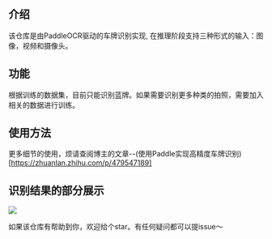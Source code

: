 ## 介绍
该仓库是由PaddleOCR驱动的车牌识别实现, 在推理阶段支持三种形式的输入：图像，视频和摄像头。
## 功能
根据训练的数据集，目前只能识别蓝牌。如果需要识别更多种类的拍照，需要加入相关的数据进行训练。

## 使用方法
更多细节的使用，烦请查阅博主的文章--(使用Paddle实现高精度车牌识别)[https://zhuanlan.zhihu.com/p/479547189]

## 识别结果的部分展示
![](https://pic2.zhimg.com/80/v2-e654e69df5254608ea91d8f4b2970c72_1440w.png)

如果该仓库有帮助到你，欢迎给个star。有任何疑问都可以提issue～